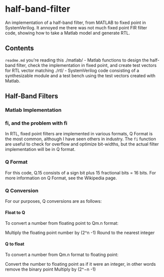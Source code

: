 # half-band-filter
An implementation of a half-band filter, from MATLAB to fixed point in SystemVerilog.  It annoyed me there was not much fixed point FIR filter code, showing how to take a Matlab model and generate RTL. 

## Contents

`readme.md` you're reading this
./matlab/ - Matlab functions to design the half-band filter, check the implementation in fixed point, and create test vectors for RTL vector matching
./rtl/ - SystemVerilog code consisting of a synthesizable module and a test bench using the test vectors created with Matlab.  

## Half-Band Filters

### Matlab Implementation

### fi, and the problem with fi

In RTL, fixed point filters are implemented in various formats, Q Format is the most common, although I have seen others in industry.  The `fi` function are useful to check for overflow and optimize bit-widths, but the actual filter implementation will be in Q format.  

### Q Format
For this code, Q.15 consists of a sign bit plus 15 fractional bits = 16 bits.  For more information on Q Format, see the Wikipedia page.  

### Q Conversion

For our purposes, Q conversions are as follows:
#### Float to Q
To convert a number from floating point to Qm.n format:

Multiply the floating point number by (2^n -1)
Round to the nearest integer

#### Q to float
To convert a number from Qm.n format to floating point:

Convert the number to floating point as if it were an integer, in other words remove the binary point
Multiply by (2^−n -1)
